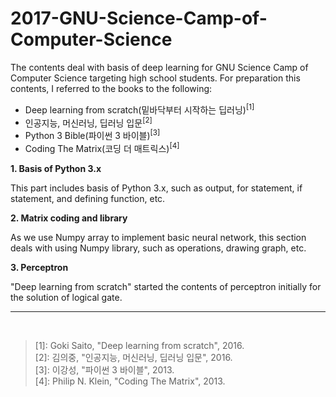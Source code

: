 # 2017-GNU-Science-Camp-of-Computer-Science

The contents deal with basis of deep learning for GNU Science Camp of Computer Science targeting high school students.
For preparation this contents, I referred to the books to the following:

- Deep learning from scratch(밑바닥부터 시작하는 딥러닝)<sup>[1]</sup>
- 인공지능, 머신러닝, 딥러닝 입문<sup>[2]</sup>
- Python 3 Bible(파이썬 3 바이블)<sup>[3]</sup>
- Coding The Matrix(코딩 더 매트릭스)<sup>[4]</sup>

**1. Basis of Python 3.x**

This part includes basis of Python 3.x, such as output, for statement, if statement, and defining function, etc.

**2. Matrix coding and library**

As we use Numpy array to implement basic neural network, this section deals with using Numpy library, such as operations, drawing graph, etc.

**3. Perceptron**

"Deep learning from scratch" started the contents of perceptron initially for the solution of logical gate.


---------------------------------------
<br/>


>[1]: Goki Saito, "Deep learning from scratch", 2016.<br/>
>[2]: 김의중, "인공지능, 머신러닝, 딥러닝 입문", 2016.<br/>
>[3]: 이강성, "파이썬 3 바이블", 2013.<br/>
>[4]: Philip N. Klein, "Coding The Matrix", 2013.